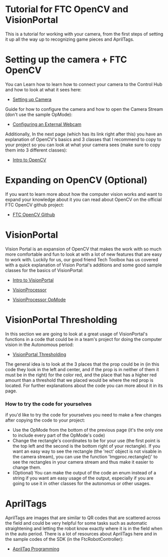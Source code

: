 # Tutorial for FTC OpenCV and VisionPortal

This is a tutorial for working with your camera, from the first steps of setting it up all the way up to recognizing game pieces and AprilTags.

# Setting up the camera + FTC OpenCV
You can Learn how to learn how to connect your camera to the Control Hub and how to look at what it sees here:
- [Setting up Camera](https://ftc-tech-toolbox.vercel.app/docs/Computer%20Vision/a)

Guide for how to configure the camera and how to open the Camera Stream (don't use the sample OpMode):
- [Configuring an External Webcam](https://ftc-docs.firstinspires.org/en/latest/hardware_and_software_configuration/configuring/configuring_external_webcam/configuring-external-webcam.html)

Additionally, In the next page (which has its link right after this) you have an explanation of OpenCV's basics and 3 classes that I recommend to copy to your project so you can look at what your camera sees (make sure to copy them into 3 different classes):
- [Intro to OpenCV](https://ftc-tech-toolbox.vercel.app/docs/Computer%20Vision/b)

# Expanding on OpenCV (Optional)
If you want to learn more about how the computer vision works and want to expand your knowledge about it you can read about OpenCV on the official FTC OpenCV github project: 
- [FTC OpenCV Github](https://github.com/OpenFTC/EasyOpenCV)

# VisionPortal
Vision Portal is an expansion of OpenCV that makes the work with so much more comfortable and fun to look at with a lot of new features that are easy to work with.
Luckily for us, our good friend Tech Toolbox has us covered with a quick explanation of Vision Portal's additions and some good sample classes for the basics of VisionPortal: 
- [Intro to VisionPortal](https://ftc-tech-toolbox.vercel.app/docs/Computer%20Vision/ea)

- [VisionProcessor](https://ftc-tech-toolbox.vercel.app/docs/Computer%20Vision/eb)

- [VisionProcessor OpMode](https://ftc-tech-toolbox.vercel.app/docs/Computer%20Vision/ec)

# VisionPortal Thresholding
In this section we are going to look at a great usage of VisionPortal's functions in a code that could be in a team's project for doing the computer vision in the Autonomous period:
- [VisionPortal Thresholding](https://ftc-tech-toolbox.vercel.app/docs/Computer%20Vision/ed)

The general idea is to look at the 3 places that the prop could be in (in this code they look in the left and center, and if the prop is in neither of them it must be in the right) for the color red, and the place that has a higher red amount than a threshold that we placed would be where the red prop is located. For further explanations about the code you can more about it in its page.
### How to try the code for yourselves
if you'd like to try the code for yourselves you need to make a few changes after copying the code to your project:
- Use the OpMode from the bottom of the previous page (it's the only one to include every part of the OpMode's code)
- Change the rectangle's coordinates to be for your use (the first point is the top left and the second is the bottom right of your rectangle).
If you want an easy way to see the rectangle (the 'rect' object is not visable in the camera stream), you can use the function 'Imgproc.rectangle()' to see the rectangles in your camera stream and thus make it easier to change them.
- (Optional) You can make the output of the code an enum instead of a string if you want am easy usage of the output, especially if you are going to use it in other classes for the autonomus or other usages.
# AprilTags
AprilTags are images that are similar to QR codes that are scattered across the field and could be very helpful for some tasks such as automatic straightening and letting the robot know exactly where it is in the field when in the auto period.
There is a lot of resources about AprilTags here and in the sample codes of the SDK (in the FtcRobotController): 
- [AprilTag Programming](https://ftc-docs.firstinspires.org/en/latest/programming_resources/index.html#apriltag-programming)
